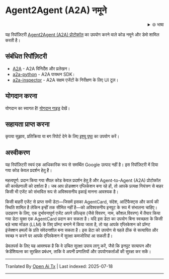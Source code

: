 # Agent2Agent (A2A) नमूने

<div style="text-align: right;">
  <details>
    <summary>🌐 भाषा</summary>
    <div style="text-align: center;">
      <a href="https://openaitx.github.io/view.html?user=a2aproject&project=a2a-samples&lang=en">English</a>
      | <a href="https://openaitx.github.io/view.html?user=a2aproject&project=a2a-samples&lang=zh-CN">简体中文</a>
      | <a href="https://openaitx.github.io/view.html?user=a2aproject&project=a2a-samples&lang=zh-TW">繁體中文</a>
      | <a href="https://openaitx.github.io/view.html?user=a2aproject&project=a2a-samples&lang=ja">日本語</a>
      | <a href="https://openaitx.github.io/view.html?user=a2aproject&project=a2a-samples&lang=ko">한국어</a>
      | <a href="https://openaitx.github.io/view.html?user=a2aproject&project=a2a-samples&lang=hi">हिन्दी</a>
      | <a href="https://openaitx.github.io/view.html?user=a2aproject&project=a2a-samples&lang=th">ไทย</a>
      | <a href="https://openaitx.github.io/view.html?user=a2aproject&project=a2a-samples&lang=fr">Français</a>
      | <a href="https://openaitx.github.io/view.html?user=a2aproject&project=a2a-samples&lang=de">Deutsch</a>
      | <a href="https://openaitx.github.io/view.html?user=a2aproject&project=a2a-samples&lang=es">Español</a>
      | <a href="https://openaitx.github.io/view.html?user=a2aproject&project=a2a-samples&lang=it">Italiano</a>
      | <a href="https://openaitx.github.io/view.html?user=a2aproject&project=a2a-samples&lang=ru">Русский</a>
      | <a href="https://openaitx.github.io/view.html?user=a2aproject&project=a2a-samples&lang=pt">Português</a>
      | <a href="https://openaitx.github.io/view.html?user=a2aproject&project=a2a-samples&lang=nl">Nederlands</a>
      | <a href="https://openaitx.github.io/view.html?user=a2aproject&project=a2a-samples&lang=pl">Polski</a>
      | <a href="https://openaitx.github.io/view.html?user=a2aproject&project=a2a-samples&lang=ar">العربية</a>
      | <a href="https://openaitx.github.io/view.html?user=a2aproject&project=a2a-samples&lang=fa">فارسی</a>
      | <a href="https://openaitx.github.io/view.html?user=a2aproject&project=a2a-samples&lang=tr">Türkçe</a>
      | <a href="https://openaitx.github.io/view.html?user=a2aproject&project=a2a-samples&lang=vi">Tiếng Việt</a>
      | <a href="https://openaitx.github.io/view.html?user=a2aproject&project=a2a-samples&lang=id">Bahasa Indonesia</a>
    </div>
  </details>
</div>

यह रिपॉज़िटरी [Agent2Agent (A2A) प्रोटोकॉल](https://goo.gle/a2a) का उपयोग करने वाले कोड नमूने और डेमो शामिल करती है।

## संबंधित रिपॉज़िटरी

- [A2A](https://github.com/a2aproject/A2A) - A2A विनिर्देश और प्रलेखन।
- [a2a-python](https://github.com/a2aproject/a2a-python) - A2A पायथन SDK।
- [a2a-inspector](https://github.com/a2aproject/a2a-inspector) - A2A सक्षम एजेंटों के निरीक्षण के लिए UI टूल।

## योगदान करना

योगदान का स्वागत है! [योगदान गाइड](https://raw.githubusercontent.com/a2aproject/a2a-samples/main/CONTRIBUTING.md) देखें।

## सहायता प्राप्त करना

कृपया सुझाव, प्रतिक्रिया या बग रिपोर्ट देने के लिए [इश्यू पृष्ठ](https://github.com/a2aproject/a2a-samples/issues) का उपयोग करें।

## अस्वीकरण

यह रिपॉज़िटरी स्वयं एक आधिकारिक रूप से समर्थित Google उत्पाद नहीं है। इस रिपॉज़िटरी में दिया गया कोड केवल प्रदर्शन हेतु है।

महत्वपूर्ण: प्रदान किया गया सैंपल कोड केवल प्रदर्शन हेतु है और Agent-to-Agent (A2A) प्रोटोकॉल की कार्यप्रणाली को दर्शाता है। जब आप प्रोडक्शन एप्लिकेशन बना रहे हों, तो आपके प्रत्यक्ष नियंत्रण से बाहर किसी भी एजेंट को संभावित रूप से अविश्वसनीय इकाई मानना आवश्यक है।

किसी बाहरी एजेंट से प्राप्त सभी डेटा—जिसमें इसका AgentCard, संदेश, आर्टिफैक्ट्स और कार्य की स्थिति शामिल है लेकिन इन्हीं तक सीमित नहीं है—को अविश्वसनीय इनपुट के रूप में संभालना चाहिए। उदाहरण के लिए, एक दुर्भावनापूर्ण एजेंट अपने फ़ील्ड्स (जैसे विवरण, नाम, कौशल.विवरण) में तैयार किया गया डेटा युक्त एक AgentCard प्रदान कर सकता है। यदि इस डेटा का उपयोग बिना स्वच्छता के किसी बड़े भाषा मॉडल (LLM) के लिए प्रॉम्प्ट बनाने में किया जाता है, तो यह आपके एप्लिकेशन को प्रॉम्प्ट इंजेक्शन हमलों के प्रति संवेदनशील बना सकता है। इस डेटा को उपयोग से पहले ठीक से सत्यापित और स्वच्छ न करने पर आपके एप्लिकेशन में सुरक्षा कमजोरियां आ सकती हैं।

डेवलपर्स के लिए यह आवश्यक है कि वे उचित सुरक्षा उपाय लागू करें, जैसे कि इनपुट सत्यापन और क्रेडेंशियल्स का सुरक्षित प्रबंधन, ताकि वे अपनी प्रणालियों और उपयोगकर्ताओं की सुरक्षा कर सकें।


---

Tranlated By [Open Ai Tx](https://github.com/OpenAiTx/OpenAiTx) | Last indexed: 2025-07-18

---